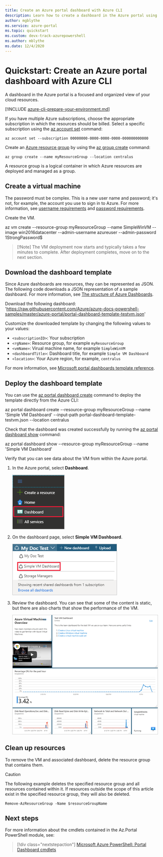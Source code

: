 ```yaml
---
title: Create an Azure portal dashboard with Azure CLI
description: Learn how to create a dashboard in the Azure portal using the Azure CLI.
author: mgblythe
ms.service: azure-portal
ms.topic: quickstart
ms.custom: devx-track-azurepowershell
ms.author: mblythe
ms.date: 12/4/2020
---
```


# Quickstart: Create an Azure portal dashboard with Azure CLI

A dashboard in the Azure portal is a focused and organized view of your cloud resources.

[!INCLUDE [azure-cli-prepare-your-environment.md](../../includes/azure-cli-prepare-your-environment.md)]

If you have multiple Azure subscriptions, choose the appropriate subscription in which the resources
should be billed. Select a specific subscription using the [az account set](/cli/azure/account#az_account_set) command:

   ```azurecli
   az account set --subscription 00000000-0000-0000-0000-000000000000
   ```

Create an [Azure resource group](../azure-resource-manager/management/overview.md)
by using the [az group create](/cli/azure/group#az_group_create)
command:

   ```azurecli
   az group create --name myResourceGroup --location centralus
   ```

A resource group is a logical container in which Azure resources are deployed and managed as
a group.


## Create a virtual machine

The password must be complex. This is a new user
name and password; it's not, for example, the account you use to sign in to Azure. For more
information, see [username requirements](../virtual-machines/windows/faq.md#what-are-the-username-requirements-when-creating-a-vm)
and [password requirements](../virtual-machines/windows/faq.md#what-are-the-password-requirements-when-creating-a-vm).

Create the VM.

az vm create --resource-group myResourceGroup --name SimpleWinVM --image win2016datacenter --admin-username azureuser --admin-password 1StrongPassword$

>[!Note] The VM deployment now starts and typically takes a few minutes to complete. After deployment
completes, move on to the next section.

## Download the dashboard template

Since Azure dashboards are resources, they can be represented as JSON. The following code downloads
a JSON representation of a sample dashboard. For more information, see [The structure of Azure Dashboards](./azure-portal-dashboards-structure.md).

Download the following dashboard: 'https://raw.githubusercontent.com/Azure/azure-docs-powershell-samples/master/azure-portal/portal-dashboard-template-testvm.json'


Customize the downloaded template by changing the following values to your values:

* `<subscriptionID>`: Your subscription
* `<rgName>`: Resource group, for example `myResourceGroup`
* `<vmName>`: Virual machine name, for example `SimpleWinVM`
* `<dashboardTitle>`: Dashboard title, for example `Simple VM Dashboard`
* `<location>`: Your Azure region, for example, `centralus`

For more information, see [Microsoft portal dashboards template reference](/azure/templates/microsoft.portal/dashboards).

## Deploy the dashboard template

You can use the [az portal dashboard create](/cli/azure/ext/portal/portal/dashboard#ext_portal_az_portal_dashboard_create) command to deploy the
template directly from the Azure CLI:

az portal dashboard create --resource-group myResourceGroup --name 'Simple VM Dashboard' --input-path portal-dashboard-template-testvm.json --location centralus

Check that the dashboard was created successfully by running the [az portal dashboard show](/cli/azure/ext/portal/portal/dashboard#ext_portal_az_portal_dashboard_show) command:

az portal dashboard show --resource-group myResourceGroup --name 'Simple VM Dashboard'

Verify that you can see data about the VM from within the Azure portal.

1. In the Azure portal, select **Dashboard**.

   ![Azure portal navigation to dashboard](media/quickstart-portal-dashboard-powershell/navigate-to-dashboards.png)

1. On the dashboard page, select **Simple VM Dashboard**.

   ![Navigate to Simple VM Dashboard](media/quickstart-portal-dashboard-powershell/select-simple-vm-dashboard.png)

1. Review the dashboard. You can see that some of the content is static, but there are also charts
   that show the performance of the VM.

   ![Review Simple VM Dashboard](media/quickstart-portal-dashboard-powershell/review-simple-vm-dashboard.png)

## Clean up resources

To remove the VM and associated dashboard, delete the resource group that contains them.

> [!CAUTION]
> The following example deletes the specified resource group and all resources contained within it.
> If resources outside the scope of this article exist in the specified resource group, they will
> also be deleted.

```azurepowershell-interactive
Remove-AzResourceGroup -Name $resourceGroupName
```

## Next steps

For more information about the cmdlets contained in the Az.Portal PowerShell module, see:

> [!div class="nextstepaction"]
> [Microsoft Azure PowerShell: Portal Dashboard cmdlets](/powershell/module/Az.Portal/)